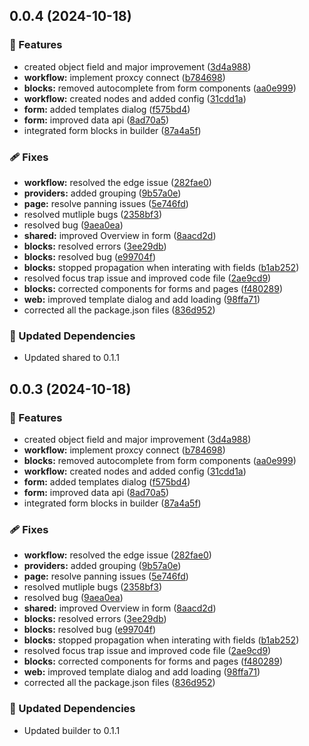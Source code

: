 ## 0.0.4 (2024-10-18)

### 🚀 Features

- created object field and major improvement ([3d4a988](https://github.com/rhinobase/fibr/commit/3d4a988))
- **workflow:** implement proxcy connect ([b784698](https://github.com/rhinobase/fibr/commit/b784698))
- **blocks:** removed autocomplete from form components ([aa0e999](https://github.com/rhinobase/fibr/commit/aa0e999))
- **workflow:** created nodes and added config ([31cdd1a](https://github.com/rhinobase/fibr/commit/31cdd1a))
- **form:** added templates dialog ([f575bd4](https://github.com/rhinobase/fibr/commit/f575bd4))
- **form:** improved data api ([8ad70a5](https://github.com/rhinobase/fibr/commit/8ad70a5))
- integrated form blocks in builder ([87a4a5f](https://github.com/rhinobase/fibr/commit/87a4a5f))

### 🩹 Fixes

- **workflow:** resolved the edge issue ([282fae0](https://github.com/rhinobase/fibr/commit/282fae0))
- **providers:** added grouping ([9b57a0e](https://github.com/rhinobase/fibr/commit/9b57a0e))
- **page:** resolve panning issues ([5e746fd](https://github.com/rhinobase/fibr/commit/5e746fd))
- resolved mutliple bugs ([2358bf3](https://github.com/rhinobase/fibr/commit/2358bf3))
- resolved bug ([9aea0ea](https://github.com/rhinobase/fibr/commit/9aea0ea))
- **shared:** improved Overview in form ([8aacd2d](https://github.com/rhinobase/fibr/commit/8aacd2d))
- **blocks:** resolved errors ([3ee29db](https://github.com/rhinobase/fibr/commit/3ee29db))
- **blocks:** resolved bug ([e99704f](https://github.com/rhinobase/fibr/commit/e99704f))
- **blocks:** stopped propagation when interating with fields ([b1ab252](https://github.com/rhinobase/fibr/commit/b1ab252))
- resolved focus trap issue and improved code file ([2ae9cd9](https://github.com/rhinobase/fibr/commit/2ae9cd9))
- **blocks:** corrected components for forms and pages ([f480289](https://github.com/rhinobase/fibr/commit/f480289))
- **web:** improved template dialog and add loading ([98ffa71](https://github.com/rhinobase/fibr/commit/98ffa71))
- corrected all the package.json files ([836d952](https://github.com/rhinobase/fibr/commit/836d952))

### 🧱 Updated Dependencies

- Updated shared to 0.1.1

## 0.0.3 (2024-10-18)

### 🚀 Features

- created object field and major improvement ([3d4a988](https://github.com/rhinobase/fibr/commit/3d4a988))
- **workflow:** implement proxcy connect ([b784698](https://github.com/rhinobase/fibr/commit/b784698))
- **blocks:** removed autocomplete from form components ([aa0e999](https://github.com/rhinobase/fibr/commit/aa0e999))
- **workflow:** created nodes and added config ([31cdd1a](https://github.com/rhinobase/fibr/commit/31cdd1a))
- **form:** added templates dialog ([f575bd4](https://github.com/rhinobase/fibr/commit/f575bd4))
- **form:** improved data api ([8ad70a5](https://github.com/rhinobase/fibr/commit/8ad70a5))
- integrated form blocks in builder ([87a4a5f](https://github.com/rhinobase/fibr/commit/87a4a5f))

### 🩹 Fixes

- **workflow:** resolved the edge issue ([282fae0](https://github.com/rhinobase/fibr/commit/282fae0))
- **providers:** added grouping ([9b57a0e](https://github.com/rhinobase/fibr/commit/9b57a0e))
- **page:** resolve panning issues ([5e746fd](https://github.com/rhinobase/fibr/commit/5e746fd))
- resolved mutliple bugs ([2358bf3](https://github.com/rhinobase/fibr/commit/2358bf3))
- resolved bug ([9aea0ea](https://github.com/rhinobase/fibr/commit/9aea0ea))
- **shared:** improved Overview in form ([8aacd2d](https://github.com/rhinobase/fibr/commit/8aacd2d))
- **blocks:** resolved errors ([3ee29db](https://github.com/rhinobase/fibr/commit/3ee29db))
- **blocks:** resolved bug ([e99704f](https://github.com/rhinobase/fibr/commit/e99704f))
- **blocks:** stopped propagation when interating with fields ([b1ab252](https://github.com/rhinobase/fibr/commit/b1ab252))
- resolved focus trap issue and improved code file ([2ae9cd9](https://github.com/rhinobase/fibr/commit/2ae9cd9))
- **blocks:** corrected components for forms and pages ([f480289](https://github.com/rhinobase/fibr/commit/f480289))
- **web:** improved template dialog and add loading ([98ffa71](https://github.com/rhinobase/fibr/commit/98ffa71))
- corrected all the package.json files ([836d952](https://github.com/rhinobase/fibr/commit/836d952))

### 🧱 Updated Dependencies

- Updated builder to 0.1.1